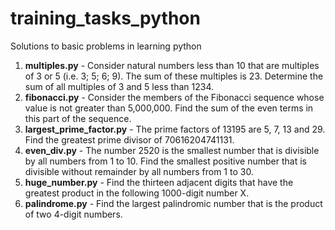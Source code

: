 # training_tasks_python
Solutions to basic problems in learning python

  1. **multiples.py** - Consider natural numbers less than 10 that are multiples of 3 or 5 (i.e. 3; 5; 6; 9). The sum of these multiples is 23. Determine the sum of all multiples of 3 and 5 less than 1234.
  2. **fibonacci.py** - Consider the members of the Fibonacci sequence whose value is not greater than 5,000,000. Find the sum of the even terms in this part of the sequence.
  3. **largest_prime_factor.py** - The prime factors of 13195 are 5, 7, 13 and 29. Find the greatest prime divisor of 70616204741131.
  4.  **even_div.py** - The number 2520 is the smallest number that is divisible by all numbers from 1 to 10. Find the smallest positive number that is divisible without remainder by all numbers from 1 to 30.
  5.  **huge_number.py** - Find the thirteen adjacent digits that have the greatest product in the following 1000-digit number X.
  6.  **palindrome.py** - Find the largest palindromic number that is the product of two 4-digit numbers.
